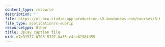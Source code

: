 ```yaml
---
content_type: resource
description: ''
file: https://ol-ocw-studio-app-production.s3.amazonaws.com/courses/8-01sc-classical-mechanics-fall-2016/d7e31577070357978a35e4ce6298fd55_gEX7MjWwocE.vtt
file_type: application/x-subrip
resourcetype: Other
title: 3play caption file
uid: d7e31577-0703-5797-8a35-e4ce6298fd55
---
```


